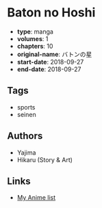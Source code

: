 # Baton no Hoshi

-   **type**: manga
-   **volumes**: 1
-   **chapters**: 10
-   **original-name**: バトンの星
-   **start-date**: 2018-09-27
-   **end-date**: 2018-09-27

## Tags

-   sports
-   seinen

## Authors

-   Yajima
-   Hikaru (Story & Art)

## Links

-   [My Anime list](https://myanimelist.net/manga/118490/Baton_no_Hoshi)
